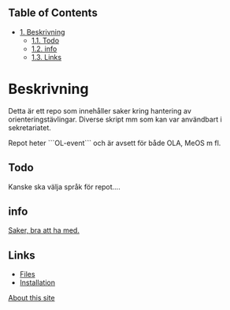 <div id="table-of-contents">
<h2>Table of Contents</h2>
<div id="text-table-of-contents">
<ul>
<li><a href="#orgdbb7552">1. Beskrivning</a>
<ul>
<li><a href="#orgc045657">1.1. Todo</a></li>
<li><a href="#orgde8869b">1.2. info</a></li>
<li><a href="#orgd8a2f72">1.3. Links</a></li>
</ul>
</li>
</ul>
</div>
</div>
<div class="OPTIONS">

</div>


<a id="orgdbb7552"></a>

# Beskrivning

Detta är ett repo som innehåller saker kring hantering av orienteringstävlingar. Diverse skript mm som kan var användbart i sekretariatet.

Repot heter \`\`\`OL-event\`\`\` och är avsett för både OLA, MeOS m fl.


<a id="orgc045657"></a>

## Todo

Kanske ska välja språk för repot&#x2026;.


<a id="orgde8869b"></a>

## info

[Saker, bra att ha med.](./saker.md)


<a id="orgd8a2f72"></a>

## Links

-   [Files](https://github.com/sdaaish/OL-event/)
-   [Installation](https://github.com/sdaaish/OL-event/blob/master/INSTALL.md)

[About this site](https://github.com/sdaaish/OL-event/about.html)

